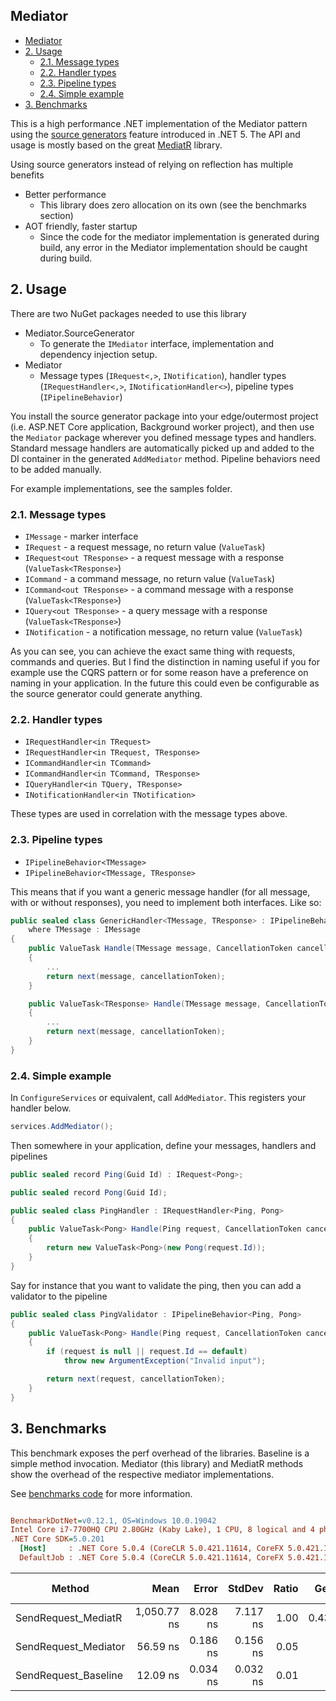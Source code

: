 ## Mediator

- [Mediator](#mediator)
- [2. Usage](#2-usage)
  - [2.1. Message types](#21-message-types)
  - [2.2. Handler types](#22-handler-types)
  - [2.3. Pipeline types](#23-pipeline-types)
  - [2.4. Simple example](#24-simple-example)
- [3. Benchmarks](#3-benchmarks)


This is a high performance .NET implementation of the Mediator pattern using the [source generators](https://devblogs.microsoft.com/dotnet/introducing-c-source-generators/) feature introduced in .NET 5.
The API and usage is mostly based on the great [MediatR](https://github.com/jbogard/MediatR) library.

Using source generators instead of relying on reflection has multiple benefits
* Better performance
  * This library does zero allocation on its own (see the benchmarks section)
* AOT friendly, faster startup
  * Since the code for the mediator implementation is generated during build, any error in the Mediator implementation should be caught during build.

## 2. Usage

There are two NuGet packages needed to use this library
* Mediator.SourceGenerator
  * To generate the `IMediator` interface, implementation and dependency injection setup.
* Mediator
  * Message types (`IRequest<,>`, `INotification`), handler types (`IRequestHandler<,>`, `INotificationHandler<>`), pipeline types (`IPipelineBehavior`)

You install the source generator package into your edge/outermost project (i.e. ASP.NET Core application, Background worker project),
and then use the `Mediator` package wherever you defined message types and handlers.
Standard message handlers are automatically picked up and added to the DI container in the generated `AddMediator` method.
Pipeline behaviors need to be added manually.

For example implementations, see the samples folder.

### 2.1. Message types

* `IMessage` - marker interface
* `IRequest` - a request message, no return value (`ValueTask`)
* `IRequest<out TResponse>` - a request message with a response (`ValueTask<TResponse>`)
* `ICommand` - a command message, no return value (`ValueTask`)
* `ICommand<out TResponse>` - a command message with a response (`ValueTask<TResponse>`)
* `IQuery<out TResponse>` - a query message with a response (`ValueTask<TResponse>`)
* `INotification` - a notification message, no return value (`ValueTask`)

As you can see, you can achieve the exact same thing with requests, commands and queries. But I find the distinction in naming useful if you for example use the CQRS pattern or for some reason have a preference on naming in your application. In the future this could even be configurable as the source generator could generate anything.

### 2.2. Handler types

* `IRequestHandler<in TRequest>`
* `IRequestHandler<in TRequest, TResponse>`
* `ICommandHandler<in TCommand>`
* `ICommandHandler<in TCommand, TResponse>`
* `IQueryHandler<in TQuery, TResponse>`
* `INotificationHandler<in TNotification>`

These types are used in correlation with the message types above.

### 2.3. Pipeline types

* `IPipelineBehavior<TMessage>`
* `IPipelineBehavior<TMessage, TResponse>`

This means that if you want a generic message handler (for all message, with or without responses),
you need to implement both interfaces. Like so:

```csharp
public sealed class GenericHandler<TMessage, TResponse> : IPipelineBehavior<TMessage>, IPipelineBehavior<TMessage, TResponse>
    where TMessage : IMessage
{
    public ValueTask Handle(TMessage message, CancellationToken cancellationToken, MessageHandlerDelegate<TMessage> next)
    {
        ...
        return next(message, cancellationToken);
    }

    public ValueTask<TResponse> Handle(TMessage message, CancellationToken cancellationToken, MessageHandlerDelegate<TMessage, TResponse> next)
    {
        ...
        return next(message, cancellationToken);
    }
}
```

### 2.4. Simple example

In `ConfigureServices` or equivalent, call `AddMediator`.
This registers your handler below.

```csharp
services.AddMediator();
```

Then somewhere in your application, define your messages, handlers and pipelines

```csharp
public sealed record Ping(Guid Id) : IRequest<Pong>;

public sealed record Pong(Guid Id);

public sealed class PingHandler : IRequestHandler<Ping, Pong>
{
    public ValueTask<Pong> Handle(Ping request, CancellationToken cancellationToken)
    {
        return new ValueTask<Pong>(new Pong(request.Id));
    }
}
```

Say for instance that you want to validate the ping, then you can add a validator to the pipeline

```csharp
public sealed class PingValidator : IPipelineBehavior<Ping, Pong>
{
    public ValueTask<Pong> Handle(Ping request, CancellationToken cancellationToken, MessageHandlerDelegate<Ping, Pong> next)
    {
        if (request is null || request.Id == default)
            throw new ArgumentException("Invalid input");

        return next(request, cancellationToken);
    }
}
```

## 3. Benchmarks

This benchmark exposes the perf overhead of the libraries.
Baseline is a simple method invocation.
Mediator (this library) and MediatR methods show the overhead of the respective mediator implementations.

See [benchmarks code](/benchmarks/Mediator.Benchmarks/Request/RequestBenchmarks.cs) for more information.

``` ini

BenchmarkDotNet=v0.12.1, OS=Windows 10.0.19042
Intel Core i7-7700HQ CPU 2.80GHz (Kaby Lake), 1 CPU, 8 logical and 4 physical cores
.NET Core SDK=5.0.201
  [Host]     : .NET Core 5.0.4 (CoreCLR 5.0.421.11614, CoreFX 5.0.421.11614), X64 RyuJIT
  DefaultJob : .NET Core 5.0.4 (CoreCLR 5.0.421.11614, CoreFX 5.0.421.11614), X64 RyuJIT


```
|               Method |        Mean |    Error |   StdDev | Ratio |  Gen 0 | Gen 1 | Gen 2 | Allocated |
|--------------------- |------------:|---------:|---------:|------:|-------:|------:|------:|----------:|
|  SendRequest_MediatR | 1,050.77 ns | 8.028 ns | 7.117 ns |  1.00 | 0.4349 |     - |     - |    1368 B |
| SendRequest_Mediator |    56.59 ns | 0.186 ns | 0.156 ns |  0.05 |      - |     - |     - |         - |
| SendRequest_Baseline |    12.09 ns | 0.034 ns | 0.032 ns |  0.01 |      - |     - |     - |         - |

